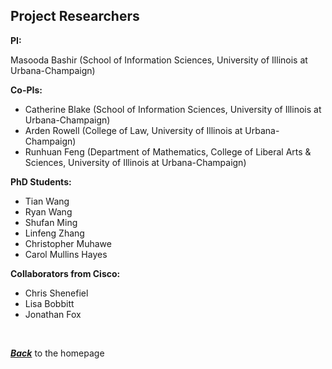 ## Project Researchers

**PI:**

Masooda Bashir (School of Information Sciences, University of Illinois at Urbana-Champaign)

**Co-PIs:**

- Catherine Blake (School of Information Sciences, University of Illinois at Urbana-Champaign)
- Arden Rowell (College of Law, University of Illinois at Urbana-Champaign)
- Runhuan Feng (Department of Mathematics, College of Liberal Arts & Sciences, University of Illinois at Urbana-Champaign)

**PhD Students:**

- Tian Wang
- Ryan Wang
- Shufan Ming
- Linfeng Zhang
- Christopher Muhawe
- Carol Mullins Hayes

**Collaborators from Cisco:**

- Chris Shenefiel
- Lisa Bobbitt
- Jonathan Fox

<br/>

***[Back](https://c2p2project.github.io/C2P2/)*** to the homepage
